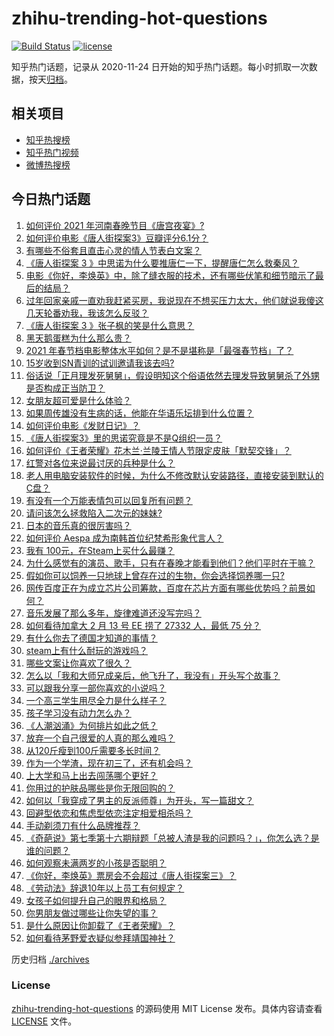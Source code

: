 # zhihu-trending-hot-questions

[![Build Status](https://github.com/justjavac/zhihu-trending-hot-questions/workflows/ci/badge.svg?branch=master)](https://github.com/justjavac/zhihu-trending-hot-questions/actions)
[![license](https://img.shields.io/github/license/justjavac/zhihu-trending-hot-questions)](https://github.com/justjavac/zhihu-trending-hot-questions/blob/master/LICENSE)

知乎热门话题，记录从 2020-11-24 日开始的知乎热门话题。每小时抓取一次数据，按天[归档](./archives)。

## 相关项目

- [知乎热搜榜](https://github.com/justjavac/zhihu-trending-top-search)
- [知乎热门视频](https://github.com/justjavac/zhihu-trending-hot-video)
- [微博热搜榜](https://github.com/justjavac/weibo-trending-hot-search)

## 今日热门话题

<!-- BEGIN -->
<!-- 最后更新时间 Mon Feb 15 2021 01:15:01 GMT+0800 (CST) -->
1. [如何评价 2021 年河南春晚节目《唐宫夜宴》?](https://www.zhihu.com/question/444083597)
1. [如何评价电影《唐人街探案3》豆瓣评分6.1分？](https://www.zhihu.com/question/444222726)
1. [有哪些不俗套且直击心灵的情人节表白文案？](https://www.zhihu.com/question/442513474)
1. [《唐人街探案 3 》中思诺为什么要推唐仁一下，提醒唐仁怎么救秦风？](https://www.zhihu.com/question/444091496)
1. [电影《你好，李焕英》中，除了缝衣服的技术，还有哪些伏笔和细节暗示了最后的结局？](https://www.zhihu.com/question/444054983)
1. [过年回家亲戚一直劝我赶紧买房，我说现在不想买压力太大，他们就说我傻这几天轮番劝我，我该怎么反驳？](https://www.zhihu.com/question/444235335)
1. [《唐人街探案 3 》张子枫的笑是什么意思？](https://www.zhihu.com/question/444051232)
1. [黑天鹅蛋糕为什么那么贵？](https://www.zhihu.com/question/22916879)
1. [2021 年春节档电影整体水平如何？是不是堪称是「最强春节档」了？](https://www.zhihu.com/question/444063793)
1. [15岁收到SN青训的试训邀请我该去吗?](https://www.zhihu.com/question/444265797)
1. [俗话说「正月理发死舅舅」，假设明知这个俗语依然去理发导致舅舅杀了外甥是否构成正当防卫？](https://www.zhihu.com/question/444341465)
1. [女朋友超可爱是什么体验？](https://www.zhihu.com/question/264334522)
1. [如果周传雄没有生病的话，他能在华语乐坛排到什么位置？](https://www.zhihu.com/question/338999136)
1. [如何评价电影《发财日记》？](https://www.zhihu.com/question/442710277)
1. [《唐人街探案3》里的思诺究竟是不是Q组织一员？](https://www.zhihu.com/question/444078741)
1. [如何评价《王者荣耀》花木兰·兰陵王情人节限定皮肤「默契交锋」？](https://www.zhihu.com/question/444104719)
1. [红警对各位来说最讨厌的兵种是什么？](https://www.zhihu.com/question/369669103)
1. [老人用电脑安装软件的时候，为什么不修改默认安装路径，直接安装到默认的C盘？](https://www.zhihu.com/question/358544011)
1. [有没有一个万能表情包可以回复所有问题？](https://www.zhihu.com/question/341311495)
1. [请问该怎么拯救陷入二次元的妹妹?](https://www.zhihu.com/question/443290804)
1. [日本的音乐真的很厉害吗？](https://www.zhihu.com/question/443380335)
1. [如何评价 Aespa 成为南韩首位纪梵希形象代言人？](https://www.zhihu.com/question/444014838)
1. [我有 100元，在Steam上买什么最赚？](https://www.zhihu.com/question/440736792)
1. [为什么感觉有的演员、歌手，只有在春晚才能看到他们？他们平时在干嘛？](https://www.zhihu.com/question/444006435)
1. [假如你可以饲养一只地球上曾存在过的生物，你会选择饲养哪一只?](https://www.zhihu.com/question/430568590)
1. [网传百度正在为成立芯片公司筹款，百度在芯片方面有哪些优势吗？前景如何？](https://www.zhihu.com/question/443815175)
1. [音乐发展了那么多年，旋律难道还没写完吗？](https://www.zhihu.com/question/402556395)
1. [如何看待加拿大 2 月 13 号 EE 捞了 27332 人，最低 75 分？](https://www.zhihu.com/question/444313836)
1. [有什么你去了德国才知道的事情？](https://www.zhihu.com/question/339157417)
1. [steam上有什么耐玩的游戏吗？](https://www.zhihu.com/question/435717204)
1. [哪些文案让你喜欢了很久？](https://www.zhihu.com/question/442927183)
1. [怎么以「我和大师兄成亲后，他飞升了，我没有」开头写个故事？](https://www.zhihu.com/question/438902276)
1. [可以跟我分享一部你喜欢的小说吗？](https://www.zhihu.com/question/442782070)
1. [一个高三学生用尽全力是什么样子？](https://www.zhihu.com/question/440908517)
1. [孩子学习没有动力怎么办？](https://www.zhihu.com/question/441606548)
1. [《人潮汹涌》为何排片如此之低？](https://www.zhihu.com/question/444140357)
1. [放弃一个自己很爱的人真的那么难吗？](https://www.zhihu.com/question/442778326)
1. [从120斤瘦到100斤需要多长时间？](https://www.zhihu.com/question/302084700)
1. [作为一个学渣，现在初三了，还有机会吗？](https://www.zhihu.com/question/443598696)
1. [上大学和马上出去闯荡哪个更好？](https://www.zhihu.com/question/444050225)
1. [你用过的护肤品哪些是你无限回购的？](https://www.zhihu.com/question/323188967)
1. [如何以「我穿成了男主的反派师尊」为开头，写一篇甜文？](https://www.zhihu.com/question/433065335)
1. [回避型依恋和焦虑型依恋注定相爱相杀吗？](https://www.zhihu.com/question/375537174)
1. [手动剃须刀有什么品牌推荐？](https://www.zhihu.com/question/36003580)
1. [《奇葩说》第七季第十六期辩题「总被人渣是我的问题吗？」，你怎么选？是谁的问题？](https://www.zhihu.com/question/444210166)
1. [如何观察未满两岁的小孩是否聪明？](https://www.zhihu.com/question/434932545)
1. [《你好，李焕英》票房会不会超过《唐人街探案三》？](https://www.zhihu.com/question/439176115)
1. [《劳动法》辞退10年以上员工有何规定？](https://www.zhihu.com/question/402682684)
1. [女孩子如何提升自己的眼界和格局？](https://www.zhihu.com/question/443769667)
1. [你男朋友做过哪些让你失望的事？](https://www.zhihu.com/question/302005987)
1. [是什么原因让你卸载了《王者荣耀》？](https://www.zhihu.com/question/68421408)
1. [如何看待茅野爱衣疑似参拜靖国神社？](https://www.zhihu.com/question/444206340)
<!-- END -->

历史归档 [./archives](./archives)

### License

[zhihu-trending-hot-questions](https://github.com/justjavac/zhihu-trending-hot-questions) 的源码使用 MIT License 发布。具体内容请查看 [LICENSE](./LICENSE) 文件。
